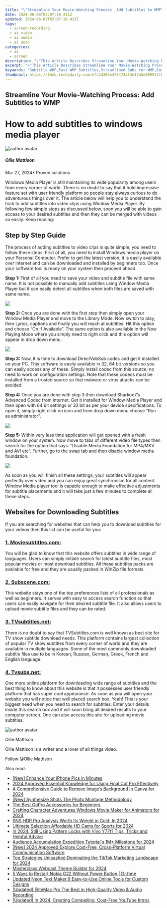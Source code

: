 ```yaml
---
title: "\"Streamline Your Movie-Watching Process  Add Subtitles to WMP\""
date: 2024-06-06T03:07:19.411Z
updated: 2024-06-07T03:07:19.411Z
tags: 
  - screen-recording
  - ai video
  - ai audio
  - ai auto
categories: 
  - ai
  - screen
description: "\"This Article Describes Streamline Your Movie-Watching Process: Add Subtitles to WMP\""
excerpt: "\"This Article Describes Streamline Your Movie-Watching Process: Add Subtitles to WMP\""
keywords: "Subtitle WMP,Fast WMP Subtitles,Streamlined Subs for WMP,Easy WMP Subtitle Addition,Quick Subtitles in WMP,Enhance WMP Viewing,Simplify Movie Watch on WMP"
thumbnail: https://thmb.techidaily.com/efc2d305e478474af3e17a5e089941fb3280acaab989de35873f384ab0ed53cb.jpg
---
```


## Streamline Your Movie-Watching Process: Add Subtitles to WMP

# How to add subtitles to windows media player

![author avatar](https://images.wondershare.com/filmora/article-images/ollie-mattison.jpg)

##### Ollie Mattison

 Mar 27, 2024• Proven solutions

Windows Media Player is still maintaining its wide popularity among users from every corner of world. There is no doubt to say that it hold impressive feature set with user friendly platform so people stay always curious to do adventurous things over it. The article below will help you to understand the trick to add subtitles into video clips using Window Media Player. By following few simple steps as discussed below, soon you will be able to gain access to your desired subtitles and then they can be merged with videos so easily. Keep reading:

## Step by Step Guide

The process of adding subtitles to video clips is quite simple; you need to follow these steps: First of all, you need to install Windows media player on your Personal Computer. Prefer to get the latest version, it is easily available over internet and can be downloaded and installed by beginners too. Once your software tool is ready on your system then proceed ahead.

**Step 1:** First of all you need to save your video and subtitle file with same name. It is not possible to manually add subtitles using Window Media Player but it can easily detect all subtitles when both files are saved with same name.

![ ](https://images.wondershare.com/filmora/article-images/subtitle-wmp-1.jpg)

**Step 2:** Once you are done with the first step then simply open your Window Media Player and move to the Library Mode. Now switch to play, then Lyrics, captions and finally you will reach at subtitles. Hit this option and choose “On if Available”. The same option is also available in the Now Playing Mode where you simply need to right click and this option will appear in drop down menu.

![ ](https://images.wondershare.com/filmora/article-images/subtitle-wmp-2.jpg)

**Step 3:** Now, it is time to download DirectVobSub codec and get it installed on your PC. This software is easily available in 32, 64 bit versions so you can easily access any of these. Simply install codec from this source; no need to work on configuration settings. Note that these codecs must be installed from a trusted source so that malware or virus attacks can be avoided.

**Step 4:** Once you are done with step 3 then download Sharkoo7’s Advanced Codec from internet. Get it installed for Window Media Player and then open with 64 bit settings or 32 bit as per your device specifications. To open it, simply right click on icon and from drop down menu choose “Run as administrator”.

![ ](https://images.wondershare.com/filmora/article-images/subtitle-wmp-3.jpg)

**Step 5:** Within very less time application will get opened with a fresh window on your system. Now move to tabs of different video file types then search for the option that says: “Disable Media Foundation for MP4/MKV and AVI etc”. Further, go to the swap tab and then disable window media foundation.

![ ](https://images.wondershare.com/filmora/article-images/subtitle-wmp-4.jpg)

As soon as you will finish all these settings, your subtitles will appear perfectly over video and you can enjoy great synchronism for all content. Window Media player tool is capable enough to make effective adjustments for subtitle placements and it will take just a few minutes to complete all these steps.

## Websites for Downloading Subtitles

If you are searching for websites that can help you to download subtitles for your videos then this list can be useful for you:

### [1. Moviesubtitles.com:](http://www.moviesubtitles.org/movies.html)

You will be glad to know that this website offers subtitles in wide range of languages. Users can simply initiate search for latest subtitle files, most popular movies or most download subtitles. All these subtitles packs are available for free and they are usually packed in WinZip file formats.

### [2. Subscene.com:](https://subscene.com/browse/latest/film/1)

This website stays one of the top preferences lists of all professionals as well as beginners. It serves with easy to access search function so that users can easily navigate for their desired subtitle file. It also allows users to upload movie subtitle files and they can be rated.

### [3\. TVsubtitles.net:](http://www.tvsubtitles.net/tvshow-1568-3.html)

There is no doubt to say that TVSubtitles.com is well known as best site for TV show subtitle download needs. This platform contains largest collection of popular TV show subtitles from every corner of world and they are available in multiple languages. Some of the most commonly downloaded subtitle files use to be in Korean, Russian, German, Greek, French and English language.

### [4. Tvsubs.net:](http://www.tvsubs.net/)

One more online platform for downloading wide range of subtitles and the best thing to know about this website is that it possesses user friendly platform that has super cool appearance. As soon as you will open your website you will notice that well placed search box. Yeah! This is your biggest need when you need to search for subtitles. Enter your details inside this search box and it will soon bring all desired results to your computer screen. One can also access this site for uploading movie subtitles.

![author avatar](https://images.wondershare.com/filmora/article-images/ollie-mattison.jpg)

Ollie Mattison

Ollie Mattison is a writer and a lover of all things video.

Follow @Ollie Mattison


<ins class="adsbygoogle"
     style="display:block"
     data-ad-format="autorelaxed"
     data-ad-client="ca-pub-7571918770474297"
     data-ad-slot="1223367746"></ins>



<ins class="adsbygoogle"
     style="display:block"
     data-ad-client="ca-pub-7571918770474297"
     data-ad-slot="8358498916"
     data-ad-format="auto"
     data-full-width-responsive="true"></ins>


<span class="atpl-alsoreadstyle">Also read:</span>
<div><ul>
<li><a href="https://vp-tips.techidaily.com/new-enhance-your-iphone-pics-in-minutes/"><u>[New] Enhance Your iPhone Pics in Minutes</u></a></li>
<li><a href="https://vp-tips.techidaily.com/2024-approved-essential-knowledge-for-using-final-cut-pro-effectively/"><u>2024 Approved  Essential Knowledge for Using Final Cut Pro Effectively</u></a></li>
<li><a href="https://vp-tips.techidaily.com/a-comprehensive-guide-to-remove-images-background-in-canva-for-2024/"><u>A Comprehensive Guide to Remove Image’s Background In Canva for 2024</u></a></li>
<li><a href="https://vp-tips.techidaily.com/new-synthesize-shots-the-photo-montage-methodology/"><u>[New] Synthesize Shots  The Photo Montage Methodology</u></a></li>
<li><a href="https://vp-tips.techidaily.com/the-best-gopro-accessories-for-beginners/"><u>The Best GoPro Accessories for Beginners</u></a></li>
<li><a href="https://vp-tips.techidaily.com/crafting-character-adventures-windows-movie-maker-for-animators-for-2024/"><u>Crafting Character Adventures  Windows Movie Maker for Animators for 2024</u></a></li>
<li><a href="https://vp-tips.techidaily.com/sns-hdr-pro-analysis-worth-its-weight-in-gold-in-2024/"><u>SNS HDR Pro Analysis  Worth Its Weight in Gold, In 2024</u></a></li>
<li><a href="https://vp-tips.techidaily.com/ultimate-selection-affordable-hd-cams-for-sports-for-2024/"><u>Ultimate Selection  Affordable HD Cams for Sports for 2024</u></a></li>
<li><a href="https://android-unlock.techidaily.com/in-2024-still-using-pattern-locks-with-vivo-y77t-tips-tricks-and-helpful-advice-by-drfone-android/"><u>In 2024, Still Using Pattern Locks with Vivo Y77t? Tips, Tricks and Helpful Advice</u></a></li>
<li><a href="https://extra-resources.techidaily.com/audience-accumulation-expedition-tutorials-1mplus-milestone-for-2024/"><u>Audience Accumulation Expedition  Tutorial's 1M+ Milestone for 2024</u></a></li>
<li><a href="https://screen-sharing-recording.techidaily.com/new-2024-approved-explore-cost-free-cross-platform-virtual-communication-software/"><u>[New] 2024 Approved  Explore Cost-Free, Cross-Platform Virtual Communication Software</u></a></li>
<li><a href="https://tiktok-video-recordings.techidaily.com/top-strategies-unleashed-dominating-the-tiktok-marketing-landscape-for-2024/"><u>Top Strategies Unleashed  Dominating the TikTok Marketing Landscape for 2024</u></a></li>
<li><a href="https://extra-support.techidaily.com/masterclass-webcast-theme-builder-for-2024/"><u>Masterclass Webcast Theme Builder for 2024</u></a></li>
<li><a href="https://phone-solutions.techidaily.com/5-ways-to-restart-nokia-g22-without-power-button-drfone-by-drfone-reset-android-reset-android/"><u>5 Ways to Restart Nokia G22 Without Power Button | Dr.fone</u></a></li>
<li><a href="https://smart-video-editing.techidaily.com/updated-neon-text-maker-9-easy-to-use-online-tools-for-custom-designs/"><u>Updated Neon Text Maker 9 Easy-to-Use Online Tools for Custom Designs</u></a></li>
<li><a href="https://screen-recording.techidaily.com/updated-elitemac-pro-the-best-in-high-quality-video-and-audio-recording/"><u>[Updated] EliteMac Pro  The Best in High-Quality Video & Audio Recording</u></a></li>
<li><a href="https://facebook-video-share.techidaily.com/updated-in-2024-creating-compelling-cost-free-youtube-intros/"><u>[Updated] In 2024, Creating Compelling, Cost-Free YouTube Intros</u></a></li>
</ul></div>
